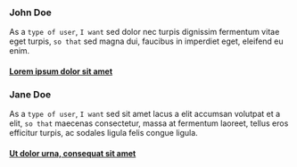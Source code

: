 
### John Doe

As a `type of user`, `I want` sed dolor nec turpis dignissim fermentum vitae eget turpis, `so that` sed magna dui, faucibus in imperdiet eget, eleifend eu enim.

#### [Lorem ipsum dolor sit amet](https://github.com/Zendro-dev/Development-Documents/blob/functionality-tests/ToDo_Cards.md#lorem-ipsum-dolor-sit-amet)

### Jane Doe

As a `type of user`, `I want` sed sit amet lacus a elit accumsan volutpat et a elit, `so that` maecenas consectetur, massa at fermentum laoreet, tellus eros efficitur turpis, ac sodales ligula felis congue ligula.

#### [Ut dolor urna, consequat sit amet](https://github.com/Zendro-dev/Development-Documents/blob/functionality-tests/ToDo_Cards.md#ut-dolor-urna-consequat-sit-amet)
